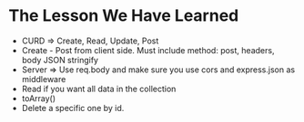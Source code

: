 # The Lesson We Have Learned

- CURD => Create, Read, Update, Post
- Create - Post from client side. Must include method: post, headers, body JSON stringify
- Server => Use req.body and make sure you use cors and express.json as middleware
- Read if you want all data in the collection
- toArray()
- Delete a specific one by id.